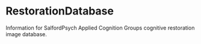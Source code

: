 # RestorationDatabase
Information for SalfordPsych Applied Cognition Groups cognitive restoration image database.
